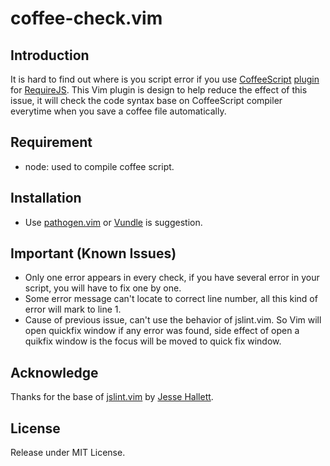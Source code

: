 # coffee-check.vim

## Introduction

It is hard to find out where is you script error if you use [CoffeeScript](http://coffeescript.org/) [plugin](https://github.com/jrburke/require-cs) for [RequireJS](http://requirejs.org/). This Vim plugin is design to help reduce the effect of this issue, it will check the code syntax base on CoffeeScript compiler everytime when you save a coffee file automatically.

## Requirement

* node: used to compile coffee script.

## Installation

* Use [pathogen.vim](http://www.vim.org/scripts/script.php?script_id=2332) or [Vundle](https://github.com/gmarik/vundle) is suggestion.

## Important (Known Issues)

* Only one error appears in every check, if you have several error in your script, you will have to fix one by one.
* Some error message can't locate to correct line number, all this kind of error will mark to line 1.
* Cause of previous issue, can't use the behavior of jslint.vim. So Vim will open quickfix window if any error was found, side effect of open a quikfix window is the focus will be moved to quick fix window.

## Acknowledge

Thanks for the base of [jslint.vim](https://github.com/hallettj/jslint.vim) by [Jesse Hallett](http://sitr.us/).

## License

Release under MIT License.
